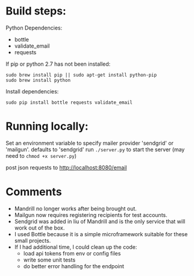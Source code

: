 # Build steps:
Python Dependencies:
- bottle
- validate_email
- requests

If pip or python 2.7 has not been installed:
```
sudo brew install pip || sudo apt-get install python-pip
sudo brew install python 
```
Install dependencies:
```
sudo pip install bottle requests validate_email
```

# Running locally:
Set an environment variable to specify mailer provider 'sendgrid' or 'mailgun'. defaults to 'sendgrid'
run `./server.py` to start the server (may need to `chmod +x server.py`)

post json requests to [http://localhost:8080/email]()


# Comments
- Mandrill no longer works after being brought out. 
- Mailgun now requires registering recipients for test accounts.
- Sendgrid was added in liu of Mandrill and is the only service that will work out of the box.
- I used Bottle because it is a simple microframework suitable for these small projects.
- If I had additional time, I could clean up the code:
    - load api tokens from env or config files
    - write some unit tests
    - do better error handling for the endpoint
    
